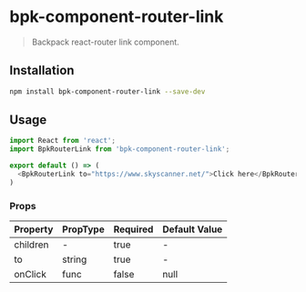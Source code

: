 # bpk-component-router-link

> Backpack react-router link component.

## Installation

```sh
npm install bpk-component-router-link --save-dev
```

## Usage

```js
import React from 'react';
import BpkRouterLink from 'bpk-component-router-link';

export default () => (
  <BpkRouterLink to="https://www.skyscanner.net/">Click here</BpkRouterLink>
)
```

### Props

| Property | PropType | Required | Default Value |
| -------- | -------- | -------- | ------------- |
| children | -        | true     | -             |
| to       | string   | true     | -             |
| onClick  | func     | false    | null          |
